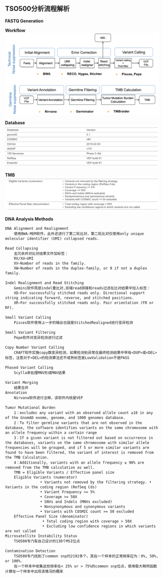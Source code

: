 ## TSO500分析流程解析

**FASTQ Generation**

**Workflow**
![workflow](./workflow.png)

**Database**
![database](./database.png)

**TMB**
![TMB](./TMB.png)

**DNA Analysis Methods**

    DNA Alignment and Realignment
        使用BWA-MEM软件，此外还进行了第二轮比对，第二轮比对仅使用only unique molecular identifier (UMI) collapsed reads.
   
    Read Collapsing
        去冗余并对比对结果文件加标签：
        RX/XU—UMI   
        XV—Number of reads in the family.
        XW—Number of reads in the duplex-family, or 0 if not a duplex family.
    
    Indel Realignment and Read Stitching
        Gemini软件局部indel重比对,双端read拼接和reads过滤在比对结果中加入标签：
        XD—For successfully stitched reads only. Directional support string indicating forward, reverse, and stitched positions.
        XR—For successfully stitched reads only. Pair orientation (FR or RF).
    
    Small Variant Calling
        Pisces软件使用上一步的输出也就是StitchedRealigned进行变异检测
        
    Small Variant Filtering
        Pepe软件对变异检测进行过滤
        
    Copy Number Variant Calling
        CRAFT软件实施copy数变异检测，如果检测到异常在最终检测结果中带有<DUP>或<DEL>标签，注意对于<DEL>的检测算法还不成熟标签是LowValidation不是PASS
        
    Phased Variant Calling
        Scylla来处理MNV形成MNV结果
        
    Variant Merging
        结果合并
    Annotation
        Nirvana软件进行注释，该软件内核是VEP
        
    Tumor Mutational Burden
        1：excludes any variant with an observed allele count ≥10 in any of the GnomAD exome, genome, and 1000 genomes database. 
        2：To filter germline variants that are not observed in the database, the software identifies variants on the same chromosome with an allele frequency within a certain range
        3：If a given variant is not filtered out based on occurrence in the databases, variants on the same chromosome with similar allele frequencies will be grouped, and if 5 or more similar variants are found to have been filtered, the variant of interest is removed from the TMB Calculation. 
        4：Additionally, variants with an allele frequency ≥ 90% are removed from the TMB calculation as well.
        TMB = Eligible Variants / Effective panel size
        Eligible Variants (numerator)
                    • Variants not removed by the filtering strategy. • Variants in the coding region (RefSeq Cds)
                    • Variant Frequency >= 5%
                    • Coverage >= 50X
                    • SNVs and Indels (MNVs excluded)
                    • Nonsynonymous and synonymous variants
                    • Variants with COSMIC count >= 50 excluded
        Effective Panel Size (denominator)
                     • Total coding region with coverage > 50X
                     • Excluding low confidence regions in which variants are not called
    Microsatellite Instability Status
        TSO500专门有自己设计的130个MSI位点
        
    Contamination Detection
        TSO500专门找到了common snp约2192多个，其在一个样本的正常频率应为：0%, 50%, or 100%.
        在一个样本中收集这些频率在< 25% or > 75%的common snp位点，使用极大释然函数计算在一个样本中出现该情况的概率